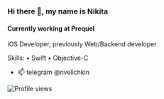 ### Hi there 👋, my name is Nikita
#### Currently working at Prequel

iOS Developer, previously Web/Backend developer

Skills: • Swift • Objective-C

- 📫 telegram @nvelichkin 

![Profile views](https://komarev.com/ghpvc/?username=nvelichkin)
